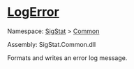 # [LogError](./ILoggerObjectExtensions-100663345.md)

Namespace: [SigStat]() > [Common](./../README.md)

Assembly: SigStat.Common.dll

Formats and writes an error log message.
